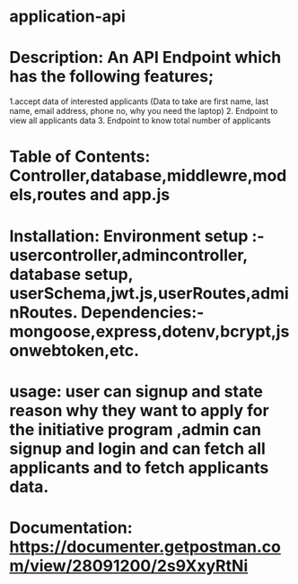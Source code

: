 # application-api
# Description: An API Endpoint which has the following features;
1.accept data of interested applicants (Data to take are first
name, last name, email address, phone no, why you need the laptop)
2. Endpoint to view all applicants data
3. Endpoint to know total number of applicants
# Table of Contents: Controller,database,middlewre,models,routes and app.js
# Installation: Environment setup :- usercontroller,admincontroller, database setup, userSchema,jwt.js,userRoutes,adminRoutes. Dependencies:- mongoose,express,dotenv,bcrypt,jsonwebtoken,etc.
# usage: user can signup and state reason why they want to apply for the initiative program ,admin can signup and login and can fetch all applicants and to fetch applicants data.
# Documentation: https://documenter.getpostman.com/view/28091200/2s9XxyRtNi
